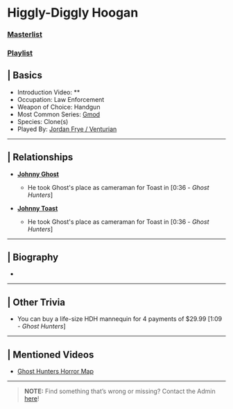# Higgly-Diggly Hoogan 
### [Masterlist]()
### [Playlist]()

## | Basics  
- Introduction Video: **
- Occupation: Law Enforcement
- Weapon of Choice: Handgun
- Most Common Series: [Gmod](6.Series/Gmod.html)
- Species: Clone\(s)
- Played By: [Jordan Frye / Venturian](3.Siblings/3.1.Jordan-Frye-Venturian.html)

----

## | Relationships  
- [**Johnny Ghost**](5.Characters/Johnny_Ghost.html)
  - He took Ghost's place as cameraman for Toast in \[0:36 - *Ghost Hunters*] 

- [**Johnny Toast**](5.Characters/Johnny_Toast.html)  
  - He took Ghost's place as cameraman for Toast in \[0:36 - *Ghost Hunters*]

----

## | Biography
-  

----

## | Other Trivia  
- You can buy a life-size HDH mannequin for 4 payments of $29.99 \[1:09 - *Ghost Hunters*]

----

## | Mentioned Videos
- [Ghost Hunters Horror Map](https://youtu.be/oA9jS2ArUk0)

----

> **NOTE:** Find something that’s wrong or missing? Contact the Admin [here](../chapter_2.html)!